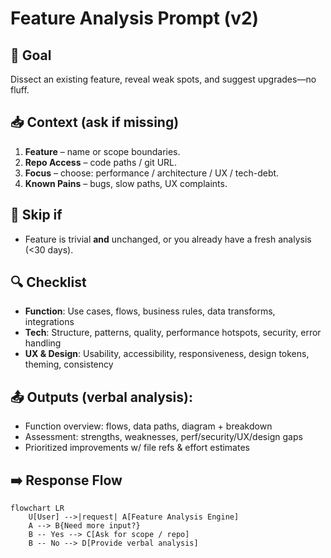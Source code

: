 # Feature Analysis Prompt (v2)

## 🎯 Goal
Dissect an existing feature, reveal weak spots, and suggest upgrades—no fluff.

## 📥 Context (ask if missing)
1. **Feature** – name or scope boundaries.
2. **Repo Access** – code paths / git URL.
3. **Focus** – choose: performance / architecture / UX / tech-debt.
4. **Known Pains** – bugs, slow paths, UX complaints.

## 🚦 Skip if
- Feature is trivial **and** unchanged, or you already have a fresh analysis (<30 days).

## 🔍 Checklist
- **Function**: Use cases, flows, business rules, data transforms, integrations
- **Tech**: Structure, patterns, quality, performance hotspots, security, error handling
- **UX & Design**: Usability, accessibility, responsiveness, design tokens, theming, consistency  

## 📤 Outputs (verbal analysis):
- Function overview: flows, data paths, diagram + breakdown
- Assessment: strengths, weaknesses, perf/security/UX/design gaps
- Prioritized improvements w/ file refs & effort estimates

## ➡️ Response Flow
```mermaid
flowchart LR
    U[User] -->|request| A[Feature Analysis Engine]
    A --> B{Need more input?}
    B -- Yes --> C[Ask for scope / repo]
    B -- No --> D[Provide verbal analysis]
